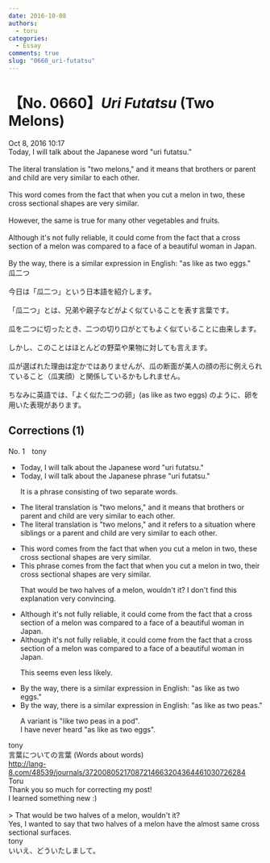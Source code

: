 ```yaml
---
date: 2016-10-08
authors:
  - toru
categories:
  - Essay
comments: true
slug: "0660_uri-futatsu"
---
```


# 【No. 0660】<strong><em>Uri Futatsu</em></strong> (Two Melons)
<div class="date">Oct 8, 2016 10:17</div>
<div id="post"><div id="body_show_ori">
Today, I will talk about the Japanese word "uri futatsu."<br/><br/>The literal translation is "two melons," and it means that brothers or parent and child are very similar to each other.<br/><br/>This word comes from the fact that when you cut a melon in two, these  cross sectional shapes are very similar.<br/><br/>However, the same is true for many other vegetables and fruits.<br/><br/>Although it's not fully reliable, it could come from the fact that a cross section of a melon was compared to a face of a beautiful woman in Japan.<br/><br/>By the way, there is a similar expression in English: "as like as two eggs."
</div></div>

<!-- more -->

<div id="post_ja"><div id="body_show_mo">
瓜二つ<br/><br/>今日は「瓜二つ」という日本語を紹介します。<br/><br/>「瓜二つ」とは、兄弟や親子などがよく似ていることを表す言葉です。<br/><br/>瓜を二つに切ったとき、二つの切り口がとてもよく似ていることに由来します。<br/><br/>しかし、このことはほとんどの野菜や果物に対しても言えます。<br/><br/>瓜が選ばれた理由は定かではありませんが、瓜の断面が美人の顔の形に例えられていること（瓜実顔）と関係しているかもしれません。<br/><br/>ちなみに英語では、「よく似た二つの卵」(as like as two eggs) のように、卵を用いた表現があります。
</div></div>

## Corrections (1)
<div id="block"><div class="first_name"> No. 1　<span class="just_name">tony</span></div><div id="block2">
<ul class="correction_field">
<li class="incorrect">Today, I will talk about the Japanese word "uri futatsu."</li>
<li class="corrected correct">
Today, I will talk about the Japanese <span class="f_red">phrase</span> "uri futatsu."
<p class="correction_comment">It is a phrase consisting of two separate words.</p>
</li>
</ul>
<ul class="correction_field">
<li class="incorrect">The literal translation is "two melons," and it means that brothers or parent and child are very similar to each other.</li>
<li class="corrected correct">
The literal translation is "two melons," and it <span class="f_red">refers to a situation where</span> <span class="f_blue">siblings</span> or <span class="f_red">a</span> parent and child are very similar to each other.
</li>
</ul>
<ul class="correction_field">
<li class="incorrect">This word comes from the fact that when you cut a melon in two, these  cross sectional shapes are very similar.</li>
<li class="corrected correct">
This <span class="f_red">phrase</span> comes from the fact that when you cut a melon in two, <span class="f_red">their</span> cross sectional shapes are very similar.
<p class="correction_comment">That would be two halves of a melon, wouldn't it? I don't find this explanation very convincing.</p>
</li>
</ul>
<ul class="correction_field">
<li class="incorrect">Although it's not fully reliable, it could come from the fact that a cross section of a melon was compared to a face of a beautiful woman in Japan.</li>
<li class="corrected correct">
Although it's not fully reliable, it could come from the fact that a cross section of a melon was compared to a face of a beautiful woman in Japan.
<p class="correction_comment">This seems even less likely.</p>
</li>
</ul>
<ul class="correction_field">
<li class="incorrect">By the way, there is a similar expression in English: "as like as two eggs."</li>
<li class="corrected correct">
By the way, there is a similar expression in English: "as like as two <span class="f_red">peas</span>."
<p class="correction_comment">A variant is "like two peas in a pod".<br/>I have never heard "as like as two eggs".</p>
</li>
</ul>
</div><div class="name"><span class="just_name">tony</span><br>
言葉についての言葉 (Words about words)<br/><a href="http://lang-8.com/48539/journals/37200805217087214663204364461030726284" target="_blank">http://lang-8.com/48539/journals/37200805217087214663204364461030726284</a>
</div>
<div class="name"><span class="just_name">Toru</span><br>
Thank you so much for correcting my post!<br/>I learned something new :)<br/><br/>&gt; That would be two halves of a melon, wouldn't it?<br/>Yes, I wanted to say that two halves of a melon have the almost same cross sectional surfaces.
</div>
<div class="name"><span class="just_name">tony</span><br>
いいえ、どういたしまして。
</div>
</div>
